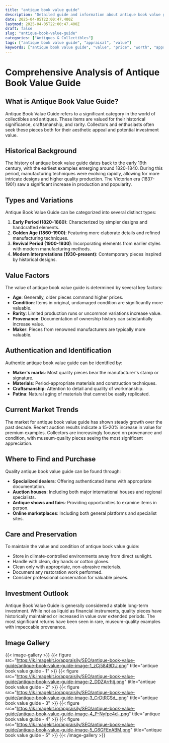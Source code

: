```yaml
---
title: "antique book value guide"
description: "Detailed guide and information about antique book value guide"
date: 2025-04-05T22:00:47.400Z
lastmod: 2025-04-05T22:00:47.400Z
draft: false
slug: "antique-book-value-guide"
categories: ["Antiques & Collectibles"]
tags: ["antique book value guide", "appraisal", "value"]
keywords: ["antique book value guide", "value", "price", "worth", "appraisal"]
---
```


# Comprehensive Analysis of Antique Book Value Guide

## What is Antique Book Value Guide?

Antique Book Value Guide refers to a significant category in the world of collectibles and antiques. These items are valued for their historical significance, craftsmanship, and rarity. Collectors and enthusiasts often seek these pieces both for their aesthetic appeal and potential investment value.

## Historical Background

The history of antique book value guide dates back to the early 19th century, with the earliest examples emerging around 1820-1840. During this period, manufacturing techniques were evolving rapidly, allowing for more intricate designs and higher quality production. The Victorian era (1837-1901) saw a significant increase in production and popularity.

## Types and Variations

Antique Book Value Guide can be categorized into several distinct types:

1. **Early Period (1820-1860)**: Characterized by simpler designs and handcrafted elements.
2. **Golden Age (1860-1900)**: Featuring more elaborate details and refined manufacturing techniques.
3. **Revival Period (1900-1930)**: Incorporating elements from earlier styles with modern manufacturing methods.
4. **Modern Interpretations (1930-present)**: Contemporary pieces inspired by historical designs.

## Value Factors

The value of antique book value guide is determined by several key factors:

- **Age**: Generally, older pieces command higher prices.
- **Condition**: Items in original, undamaged condition are significantly more valuable.
- **Rarity**: Limited production runs or uncommon variations increase value.
- **Provenance**: Documentation of ownership history can substantially increase value.
- **Maker**: Pieces from renowned manufacturers are typically more valuable.

## Authentication and Identification

Authentic antique book value guide can be identified by:

- **Maker's marks**: Most quality pieces bear the manufacturer's stamp or signature.
- **Materials**: Period-appropriate materials and construction techniques.
- **Craftsmanship**: Attention to detail and quality of workmanship.
- **Patina**: Natural aging of materials that cannot be easily replicated.

## Current Market Trends

The market for antique book value guide has shown steady growth over the past decade. Recent auction results indicate a 15-20% increase in value for premium examples. Collectors are increasingly focused on provenance and condition, with museum-quality pieces seeing the most significant appreciation.

## Where to Find and Purchase

Quality antique book value guide can be found through:

- **Specialized dealers**: Offering authenticated items with appropriate documentation.
- **Auction houses**: Including both major international houses and regional specialists.
- **Antique shows and fairs**: Providing opportunities to examine items in person.
- **Online marketplaces**: Including both general platforms and specialist sites.

## Care and Preservation

To maintain the value and condition of antique book value guide:

- Store in climate-controlled environments away from direct sunlight.
- Handle with clean, dry hands or cotton gloves.
- Clean only with appropriate, non-abrasive materials.
- Document any restoration work performed.
- Consider professional conservation for valuable pieces.

## Investment Outlook

Antique Book Value Guide is generally considered a stable long-term investment. While not as liquid as financial instruments, quality pieces have historically maintained or increased in value over extended periods. The most significant returns have been seen in rare, museum-quality examples with impeccable provenance.


## Image Gallery

{{< image-gallery >}}
  {{< figure src="https://ik.imagekit.io/appraisily/SEO/antique-book-value-guide/antique-book-value-guide-image-1_zCj5849DU.png" title="antique book value guide - 1" >}}
  {{< figure src="https://ik.imagekit.io/appraisily/SEO/antique-book-value-guide/antique-book-value-guide-image-2_DDZArrhtj.png" title="antique book value guide - 2" >}}
  {{< figure src="https://ik.imagekit.io/appraisily/SEO/antique-book-value-guide/antique-book-value-guide-image-3_CrDtRCSd_.png" title="antique book value guide - 3" >}}
  {{< figure src="https://ik.imagekit.io/appraisily/SEO/antique-book-value-guide/antique-book-value-guide-image-4_P-Nyfpc4d-.png" title="antique book value guide - 4" >}}
  {{< figure src="https://ik.imagekit.io/appraisily/SEO/antique-book-value-guide/antique-book-value-guide-image-5_G6GFEnABM.png" title="antique book value guide - 5" >}}
{{< /image-gallery >}}

